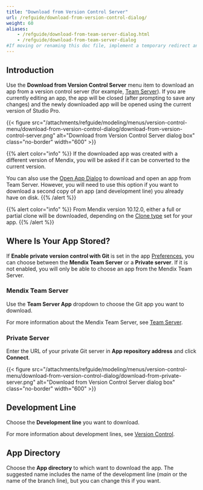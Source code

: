 ```yaml
---
title: "Download from Version Control Server"
url: /refguide/download-from-version-control-dialog/
weight: 60
aliases:
    - /refguide/download-from-team-server-dialog.html
    - /refguide/download-from-team-server-dialog
#If moving or renaming this doc file, implement a temporary redirect and let the respective team know they should update the URL in the product. See Mapping to Products for more details.
---
```


## Introduction

Use the **Download from Version Control Server** menu item to download an app from a version control server (for example, [Team Server](/developerportal/general/team-server/)). If you are currently editing an app, the app will be closed (after prompting to save any changes) and the newly downloaded app will be opened using the current version of Studio Pro.

{{< figure src="/attachments/refguide/modeling/menus/version-control-menu/download-from-version-control-dialog/download-from-version-control-server.png" alt="Download from Version Control Server dialog box" class="no-border" width="600" >}}

{{% alert color="info" %}}
If the downloaded app was created with a different version of Mendix, you will be asked if it can be converted to the current version.

You can also use the [Open App Dialog](/refguide/open-app-dialog/) to download and open an app from Team Server. However, you will need to use this option if you want to download a second copy of an app (and development line) you already have on disk.
{{% /alert %}}

{{% alert color="info" %}}
From Mendix version 10.12.0, either a full or partial clone will be downloaded, depending on the [Clone type](/refguide/clone-type/) set for your app.
{{% /alert %}}

## Where Is Your App Stored?

If **Enable private version control with Git** is set in the app [Preferences](/refguide/preferences-dialog/#enable-with-Git), you can choose between the **Mendix Team Server** or a **Private server**. If it is not enabled, you will only be able to choose an app from the Mendix Team Server.

### Mendix Team Server

Use the **Team Server App** dropdown to choose the Git app you want to download.

For more information about the Mendix Team Server, see [Team Server](/developerportal/general/team-server/).

### Private Server

Enter the URL of your private Git server in **App repository address** and click **Connect**.

{{< figure src="/attachments/refguide/modeling/menus/version-control-menu/download-from-version-control-dialog/download-from-private-server.png" alt="Download from Version Control Server dialog box" class="no-border" width="600"  >}}

## Development Line

Choose the **Development line** you want to download.

For more information about development lines, see [Version Control](/refguide/version-control/).

## App Directory

Choose the **App directory** to which want to download the app. The suggested name includes the name of the development line (*main* or the name of the branch line), but you can change this if you want.
